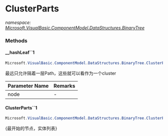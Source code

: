 ﻿# ClusterParts
_namespace: [Microsoft.VisualBasic.ComponentModel.DataStructures.BinaryTree](./index.md)_





### Methods

#### __hashLeaf``1
```csharp
Microsoft.VisualBasic.ComponentModel.DataStructures.BinaryTree.ClusterParts.__hashLeaf``1(Microsoft.VisualBasic.ComponentModel.DataStructures.BinaryTree.TreeNode{``0},Microsoft.VisualBasic.ComponentModel.DataStructures.BinaryTree.ClusterParts.IsType{``0},Microsoft.VisualBasic.ComponentModel.DataStructures.BinaryTree.ClusterParts.IsType{``0})
```
最远只允许隔着一层Path，这些就可以看作为一个cluster

|Parameter Name|Remarks|
|--------------|-------|
|node|-|


#### ClusterParts``1
```csharp
Microsoft.VisualBasic.ComponentModel.DataStructures.BinaryTree.ClusterParts.ClusterParts``1(Microsoft.VisualBasic.ComponentModel.DataStructures.BinaryTree.BinaryTree{``0},Microsoft.VisualBasic.ComponentModel.DataStructures.BinaryTree.ClusterParts.IsType{``0},Microsoft.VisualBasic.ComponentModel.DataStructures.BinaryTree.ClusterParts.IsType{``0},Microsoft.VisualBasic.ComponentModel.DataStructures.BinaryTree.ClusterParts.GetEntities{``0})
```
{最开始的节点，实体列表}


